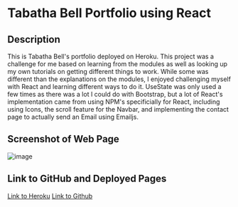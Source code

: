 # Tabatha Bell Portfolio using React

## Description
This is Tabatha Bell's portfolio deployed on Heroku. This project was a challenge for me based on learning from the modules as well as looking up my own tutorials on getting different things to work. While some was different than the explanations on the modules, I enjoyed challenging myself with React and learning different ways to do it. UseState was only used a few times as there was a lot I could do with Bootstrap, but a lot of React's implementation came from using NPM's specificially for React, including using Icons, the scroll feature for the Navbar, and implementing the contact page to actually send an Email using Emailjs. 

## Screenshot of Web Page
![image](https://i.imgur.com/mJuLodi.png)

## Link to GitHub and Deployed Pages
[Link to Heroku](https://tabathambell.herokuapp.com/)
[Link to Github](https://github.com/tabathambell/react-portfolio)